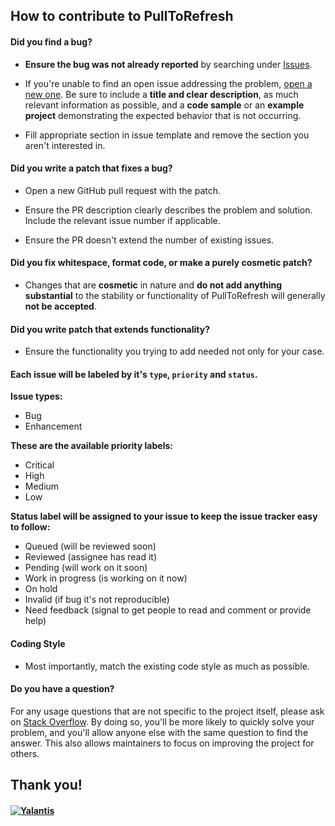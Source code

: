 ## How to contribute to PullToRefresh

#### **Did you find a bug?**

* **Ensure the bug was not already reported** by searching under [Issues](https://github.com/Yalantis/PullToRefresh/issues).

* If you're unable to find an open issue addressing the problem, [open a new one](https://github.com/Yalantis/PullToRefresh/issues/new). Be sure to include a **title and clear description**, as much relevant information as possible, and a **code sample** or an **example project** demonstrating the expected behavior that is not occurring.

* Fill appropriate section in issue template and remove the section you aren't interested in.

#### **Did you write a patch that fixes a bug?**

* Open a new GitHub pull request with the patch.

* Ensure the PR description clearly describes the problem and solution. Include the relevant issue number if applicable.
 
* Ensure the PR doesn't extend the number of existing issues.

#### **Did you fix whitespace, format code, or make a purely cosmetic patch?**

* Changes that are **cosmetic** in nature and **do not add anything substantial** to the stability or functionality of PullToRefresh will generally **not be accepted**.

#### **Did you write patch that extends functionality?**

* Ensure the functionality you trying to add needed not only for your case.

#### Each issue will be labeled by it's `type`, `priority` and `status`.

**Issue types:**
* Bug
* Enhancement

**These are the available priority labels:**
* Critical
* High
* Medium
* Low

**Status label will be assigned to your issue to keep the issue tracker easy to follow:**
* Queued (will be reviewed soon)
* Reviewed (assignee has read it)
* Pending (will work on it soon)
* Work in progress (is working on it now)
* On hold
* Invalid (if bug it's not reproducible)
* Need feedback (signal to get people to read and comment or provide help)

#### **Coding Style**

* Most importantly, match the existing code style as much as possible.

#### **Do you have a question?**

For any usage questions that are not specific to the project itself, please ask on [Stack Overflow](https://stackoverflow.com/). By doing so, you'll be more likely to quickly solve your problem, and you'll allow anyone else with the same question to find the answer. This also allows maintainers to focus on improving the project for others.

## Thank you! 

#### [![Yalantis](https://raw.githubusercontent.com/Yalantis/PullToMakeSoup/master/PullToMakeSoupDemo/Resouces/badge_dark.png)](https://Yalantis.com/?utm_source=github)
